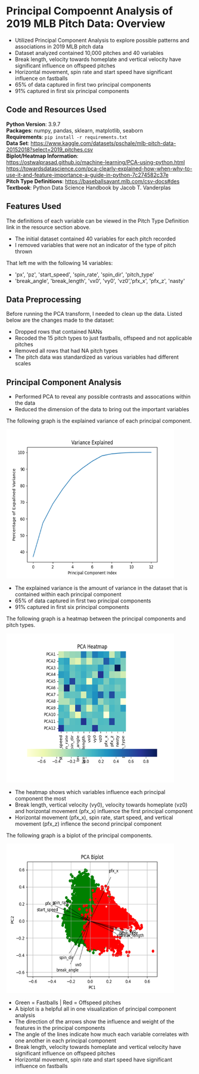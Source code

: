 # Principal Compoennt Analysis of 2019 MLB Pitch Data: Overview
*   Utilized Principal Component Analysis to explore possible patterns and associations in 2019 MLB pitch data
*   Dataset analyzed contained 10,000 pitches and 40 variables
*   Break length, velocity towards homeplate and vertical velocity have significant influence on offspeed pitches
*   Horizontal movement, spin rate and start speed have significant influence on fastballs
*   65% of data captured in first two principal components
*   91% captured in first six principal components


## Code and Resources Used

**Python Version**: 3.9.7           
**Packages**: numpy, pandas, sklearn, matplotlib, seaborn            
**Requirements**: `pip install -r requirements.txt`           
**Data Set**: https://www.kaggle.com/datasets/pschale/mlb-pitch-data-20152018?select=2019_pitches.csv           
**Biplot/Heatmap Information**:         
https://ostwalprasad.github.io/machine-learning/PCA-using-python.html           
https://towardsdatascience.com/pca-clearly-explained-how-when-why-to-use-it-and-feature-importance-a-guide-in-python-7c274582c37e           
**Pitch Type Definitions**: https://baseballsavant.mlb.com/csv-docs#des         
**Textbook**: Python Data Science Handbook by Jacob T. Vanderplas

## Features Used

The definitions of each variable can be viewed in the Pitch Type Definition link in the resource section above.
-   The initial dataset contained 40 variables for each pitch recorded
-   I removed variables that were not an indicator of the type of pitch thrown          

That left me with the following 14 variables:                      
*   'px', 'pz', 'start_speed', 'spin_rate', 'spin_dir', 'pitch_type'
*   'break_angle', 'break_length', 'vx0', 'vy0', 'vz0','pfx_x', 'pfx_z', 'nasty'

## Data Preprocessing

Before running the PCA transform, I needed to clean up the data. Listed below are the changes made to the dataset:          
*   Dropped rows that contained NANs
*   Recoded the 15 pitch types to just fastballs, offspeed and not applicable pitches
*   Removed all rows that had NA pitch types
*   The pitch data was standardized as various variables had different scales

## Principal Component Analysis

*   Performed PCA to reveal any possible contrasts and assocations within the data
*   Reduced the dimension of the data to bring out the important variables 

The following graph is the explained variance of each principal component.        

<img src="https://github.com/LiamMcCarrick/PCA-Pitch-Data/blob/main/Variance_Explained.png" width="450" height="400">

*   The explained variance is the amount of variance in the dataset that is contained within each principal component
*   65% of data captured in first two principal components
*   91% captured in first six principal components

The following graph is a heatmap between the principal components and pitch types.

<img src="https://github.com/LiamMcCarrick/PCA-Pitch-Data/blob/main/PCA_Heatmap.png" width="450" height="400">

*   The heatmap shows which variables influence each principal component the most
*   Break length, vertical velocity (vy0), velocity towards homeplate (vz0) and horizontal movement (pfx_x) influence the first principal component
*   Horizontal movement (pfx_x), spin rate, start speed, and vertical movement (pfx_z) inflence the second principal component

The following graph is a biplot of the principal components.

<img src="https://github.com/LiamMcCarrick/PCA-Pitch-Data/blob/main/PCA_Biplot.png" width="450" height="400">

*   Green = Fastballs | Red = Offspeed pitches
*   A biplot is a helpful all in one visualization of principal component analysis
*   The direction of the arrows show the influence and weight of the features in the principal components
*   The angle of the lines indicate how much each variable correlates with one another in each principal component
*   Break length, velocity towards homeplate and vertical velocity have significant influence on offspeed pitches
*   Horizontal movement, spin rate and start speed have significant influence on fastballs